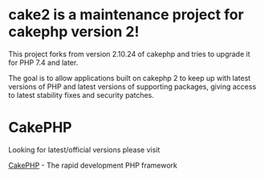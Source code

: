 # cake2 is a maintenance project for cakephp version 2!

This project forks from version 2.10.24 of cakephp and tries to upgrade it for PHP 7.4 and later.

The goal is to allow applications built on cakephp 2 to keep up with latest versions of PHP and latest versions of supporting packages, giving access to latest stability fixes and security patches.

# CakePHP

Looking for latest/official versions please visit

[CakePHP](https://cakephp.org) - The rapid development PHP framework

